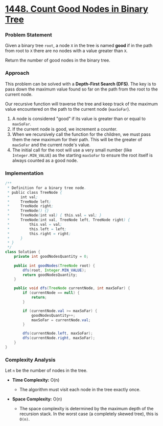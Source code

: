 # <a href="https://leetcode.com/problems/count-good-nodes-in-binary-tree/" target="_blank">1448. Count Good Nodes in Binary Tree</a>

### Problem Statement
Given a binary tree `root`, a node `X` in the tree is named **good** if in the path from root to `X` there are no nodes with a value greater than `X`.

Return the number of good nodes in the binary tree.

### Approach
This problem can be solved with a **Depth-First Search (DFS)**. The key is to pass down the maximum value found so far on the path from the root to the current node.

Our recursive function will traverse the tree and keep track of the maximum value encountered on the path to the current node (`maxSoFar`).

1.  A node is considered "good" if its value is greater than or equal to `maxSoFar`.
2.  If the current node is good, we increment a counter.
3.  When we recursively call the function for the children, we must pass them the new maximum for their path. This will be the greater of `maxSoFar` and the current node's value.
4.  The initial call for the root will use a very small number (like `Integer.MIN_VALUE`) as the starting `maxSoFar` to ensure the root itself is always counted as a good node.

### Implementation
```java
/**
 * Definition for a binary tree node.
 * public class TreeNode {
 *     int val;
 *     TreeNode left;
 *     TreeNode right;
 *     TreeNode() {}
 *     TreeNode(int val) { this.val = val; }
 *     TreeNode(int val, TreeNode left, TreeNode right) {
 *         this.val = val;
 *         this.left = left;
 *         this.right = right;
 *     }
 * }
 */
class Solution {
    private int goodNodesQuantity = 0;
    
    public int goodNodes(TreeNode root) {
        dfs(root, Integer.MIN_VALUE);
        return goodNodesQuantity;
    }

    public void dfs(TreeNode currentNode, int maxSoFar) {
        if (currentNode == null) {
            return;
        }

        if (currentNode.val >= maxSoFar) {
            goodNodesQuantity++;
            maxSoFar = currentNode.val;
        }

        dfs(currentNode.left, maxSoFar);
        dfs(currentNode.right, maxSoFar);
    }
}
``` 

### Complexity Analysis
Let `n` be the number of nodes in the tree.

-   **Time Complexity:** O(n)
    -   The algorithm must visit each node in the tree exactly once.

-   **Space Complexity:** O(n)
    -   The space complexity is determined by the maximum depth of the recursion stack. In the worst case (a completely skewed tree), this is `O(n)`. 
